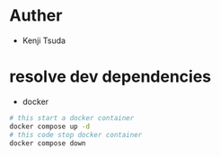 # Auther
- Kenji Tsuda

# resolve dev dependencies
- docker
```bash
# this start a docker container
docker compose up -d
# this code stop docker container 
docker compose down
```